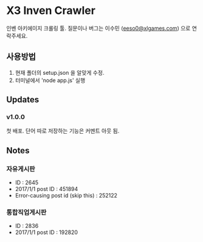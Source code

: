 ﻿# X3 Inven Crawler
인벤 아키에이지 크롤링 툴. 질문이나 버그는 이수민 (eeso0@xlgames.com) 으로 연락주세요.


## 사용방법
1) 현재 폴더의 setup.json 을 알맞게 수정.
2) 터미널에서 'node app.js' 실행


## Updates
### v1.0.0 
첫 배포. 단어 따로 저장하는 기능은 커멘트 아웃 됨.


## Notes
### 자유게시판
* ID : 2645
* 2017/1/1 post ID : 451894
* Error-causing post id (skip this) : 252122 
### 통합직업게시판
* ID : 2836
* 2017/1/1 post ID : 192820

